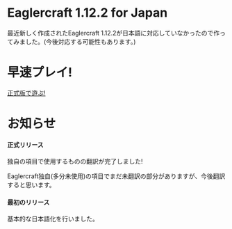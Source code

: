 ﻿# Eaglercraft 1.12.2 for Japan

最近新しく作成されたEaglercraft 1.12.2が日本語に対応していなかったので作ってみました。(今後対応する可能性もあります。)

# 早速プレイ!

[正式版で遊ぶ!](https://magurock.github.io/Eaglercraft-1.12.2-for-Japan/u1/)

# お知らせ

#### 正式リリース

独自の項目で使用するものの翻訳が完了しました!

Eaglercraft独自(多分未使用)の項目でまだ未翻訳の部分がありますが、今後翻訳すると思います。

#### 最初のリリース

基本的な日本語化を行いました。